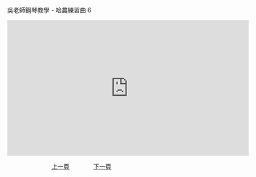 ﻿---
keywords: 吳老師鋼琴教學 - 哈農練習曲 6
---
吳老師鋼琴教學 - 哈農練習曲 6

<iframe width="560" height="315" src="https://www.youtube.com/embed/yJdcqMpYeTw" title="哈農練習曲 6" frameborder="0" allow="accelerometer; autoplay; clipboard-write; encrypted-media; gyroscope; picture-in-picture; web-share" allowfullscreen></iframe>

&nbsp;&nbsp;&nbsp;&nbsp;&nbsp;&nbsp;&nbsp;&nbsp;&nbsp;&nbsp;&nbsp;&nbsp;
&nbsp;&nbsp;&nbsp;&nbsp;&nbsp;&nbsp;&nbsp;&nbsp;&nbsp;&nbsp;&nbsp;&nbsp;
[上一頁](T-Practice12)
&nbsp;&nbsp;&nbsp;&nbsp;&nbsp;&nbsp;&nbsp;&nbsp;&nbsp;&nbsp;&nbsp;&nbsp;
[下一頁](T-MusicianOnTheMountain)





